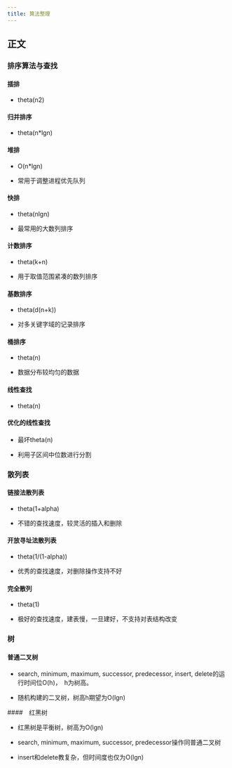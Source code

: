 ```yaml
---
title: 算法整理
---
```


## 正文

### 排序算法与查找

#### 插排              
* theta(n2)
 
#### 归并排序          
* theta(n*lgn)
  
#### 堆排             
* O(n*lgn)                    

* 常用于调整进程优先队列
 
#### 快排             
* theta(nlgn)                 

* 最常用的大数列排序

#### 计数排序          
* theta(k+n)                  

* 用于取值范围紧凑的数列排序
 
#### 基数排序           
* theta(d(n+k))               

* 对多关键字域的记录排序
 
#### 桶排序            
* theta(n)                    

* 数据分布较均匀的数据

#### 线性查找　　　　　　

* theta(n)            

#### 优化的线性查找     

* 最坏theta(n)                

* 利用子区间中位数进行分割



### 散列表

#### 链接法散列表         
* theta(1+alpha)              

* 不错的查找速度，较灵活的插入和删除

#### 开放寻址法散列表      
* theta(1/(1-alpha))          

* 优秀的查找速度，对删除操作支持不好

#### 完全散列            
* theta(1)                    

* 极好的查找速度，建表慢，一旦建好，不支持对表结构改变


### 树

#### 普通二叉树
* search, minimum, maximum, successor, predecessor, insert, delete的运行时间位O(h)，　h为树高。

* 随机构建的二叉树，树高h期望为O(lgn)


####　红黑树

* 红黑树是平衡树，树高为O(lgn)

* search, minimum, maximum, successor, predecessor操作同普通二叉树

* insert和delete教复杂，但时间度也仅为O(lgn)



